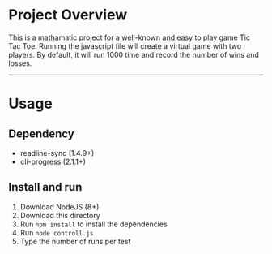 # Project Overview
This is a mathamatic project for a well-known and easy to play game Tic Tac Toe. Running the javascript file will create a virtual game with two players. By default, it will run 1000 time and record the number of wins and losses.

***

# Usage
## Dependency
- readline-sync (1.4.9+)
- cli-progress (2.1.1+)

## Install and run
1. Download NodeJS (8+)
2. Download this directory
3. Run `npm install` to install the dependencies
4. Run `node controll.js`
5. Type the number of runs per test
